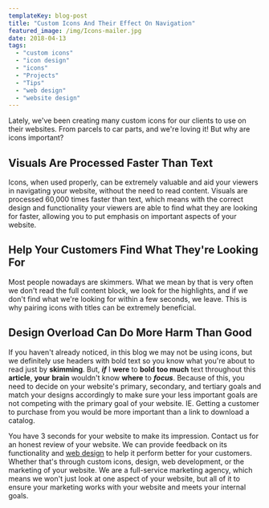 ```yaml
---
templateKey: blog-post
title: "Custom Icons And Their Effect On Navigation"
featured_image: /img/Icons-mailer.jpg
date: 2018-04-13
tags:
  - "custom icons"
  - "icon design"
  - "icons"
  - "Projects"
  - "Tips"
  - "web design"
  - "website design"
---
```


Lately, we've been creating many custom icons for our clients to use on their websites. From parcels to car parts, and we're loving it! But why are icons important?

**Visuals Are Processed Faster Than Text**
------------------------------------------

Icons, when used properly, can be extremely valuable and aid your viewers in navigating your website, without the need to read content. Visuals are processed 60,000 times faster than text, which means with the correct design and functionality your viewers are able to find what they are looking for faster, allowing you to put emphasis on important aspects of your website.

**Help Your Customers Find What They're Looking For**
-----------------------------------------------------

Most people nowadays are skimmers. What we mean by that is very often we don't read the full content block, we look for the highlights, and if we don't find what we're looking for within a few seconds, we leave. This is why pairing icons with titles can be extremely beneficial.

**Design Overload Can Do More Harm Than Good**
----------------------------------------------

If you haven't already noticed, in this blog we may not be using icons, but we definitely use headers with bold text so you know what you're about to read just by **skimming**. But, _**if**_ I **were** to **bold** **too much** text throughout this **article**, **your** **brain** wouldn't know **where** to _**focus**_. Because of this, you need to decide on your website's primary, secondary, and tertiary goals and match your designs accordingly to make sure your less important goals are not competing with the primary goal of your website. IE. Getting a customer to purchase from you would be more important than a link to download a catalog.

You have 3 seconds for your website to make its impression. Contact us for an honest review of your website. We can provide feedback on its functionality and [web design](https://graphicintuitions.com/services/website-development/) to help it perform better for your customers. Whether that's through custom icons, design, web development, or the marketing of your website. We are a full-service marketing agency, which means we won't just look at one aspect of your website, but all of it to ensure your marketing works with your website and meets your internal goals.
